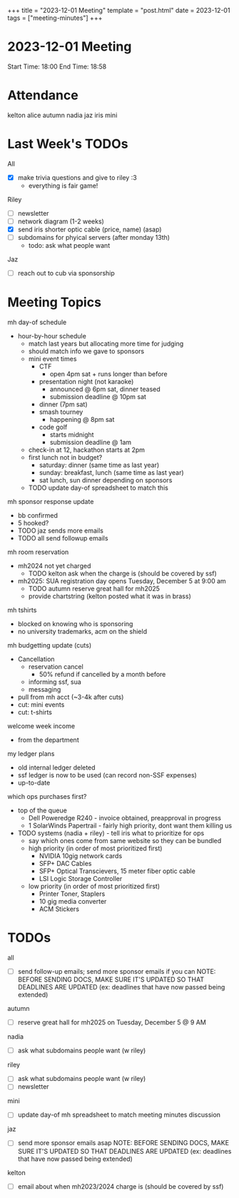 +++
title = "2023-12-01 Meeting"
template = "post.html"
date = 2023-12-01
tags = ["meeting-minutes"]
+++
# 2023-12-01 Meeting

Start Time: 18:00
End Time: 18:58 

# Attendance
kelton
alice
autumn
nadia
jaz
iris
mini

# Last Week's TODOs
All
- [x] make trivia questions and give to riley :3
    - everything is fair game! 

Riley
- [ ] newsletter
- [ ] network diagram (1-2 weeks)
- [x] send iris shorter optic cable (price, name) (asap)
- [ ] subdomains for phyical servers (after monday 13th) 
    - todo: ask what people want

Jaz
- [ ] reach out to cub via sponsorship

# Meeting Topics
mh day-of schedule
- hour-by-hour schedule
    - match last years but allocating more time for judging 
    - should match info we gave to sponsors
    - mini event times
        - CTF 
            - open 4pm sat + runs longer than before
        - presentation night (not karaoke)
            - announced @ 6pm sat, dinner teased
            - submission deadline @ 10pm sat
        - dinner (7pm sat)
        - smash tourney
            - happening @ 8pm sat
        - code golf
            - starts midnight
            - submission deadline @ 1am
    - check-in at 12, hackathon starts at 2pm
    - first lunch not in budget?
        - saturday: dinner (same time as last year)
        - sunday: breakfast, lunch (same time as last year)
        - sat lunch, sun dinner depending on sponsors
    - TODO update day-of spreadsheet to match this

mh sponsor response update
- bb confirmed
- 5 hooked?
- TODO jaz sends more emails
- TODO all send followup emails

mh room reservation
- mh2024 not yet charged
    - TODO kelton ask when the charge is (should be covered by ssf)
- mh2025: SUA registration day opens Tuesday, December 5 at 9:00 am
    - TODO autumn reserve great hall for mh2025
    - provide chartstring (kelton posted what it was in brass)

mh tshirts
- blocked on knowing who is sponsoring
- no university trademarks, acm on the shield

mh budgetting update (cuts)
- Cancellation
    - reservation cancel
        - 50% refund if cancelled by a month before
    - informing ssf, sua
    - messaging
- pull from mh acct (~3-4k after cuts)
- cut: mini events 
- cut: t-shirts

welcome week income
- from the department

my ledger plans
- old internal ledger deleted
- ssf ledger is now to be used (can record non-SSF expenses)
- up-to-date

which ops purchases first?
- top of the queue
    - Dell Poweredge R240 - invoice obtained, preapproval in progress
    - 1 SolarWinds Papertrail - fairly high priority, dont want them killing us
- TODO systems (nadia + riley) - tell iris what to prioritize for ops
    - say which ones come from same website so they can be bundled
    - high priority (in order of most prioritized first)
        - NVIDIA 10gig network cards
        - SFP+ DAC Cables
        - SFP+ Optical Transcievers, 15 meter fiber optic cable
        - LSI Logic Storage Controller
    - low priority (in order of most prioritized first)
        - Printer Toner, Staplers
        - 10 gig media converter
        - ACM Stickers

# TODOs
all
- [ ] send follow-up emails; send more sponsor emails if you can NOTE: BEFORE SENDING DOCS, MAKE SURE IT'S UPDATED SO THAT DEADLINES ARE UPDATED (ex: deadlines that have now passed being extended)

autumn
- [ ] reserve great hall for mh2025 on Tuesday, December 5 @ 9 AM

nadia
- [ ] ask what subdomains people want (w riley)

riley
- [ ] ask what subdomains people want (w riley)
- [ ] newsletter

mini
- [ ] update day-of mh spreadsheet to match meeting minutes discussion

jaz
- [ ] send more sponsor emails asap NOTE: BEFORE SENDING DOCS, MAKE SURE IT'S UPDATED SO THAT DEADLINES ARE UPDATED (ex: deadlines that have now passed being extended)

kelton
- [ ] email about when mh2023/2024 charge is (should be covered by ssf)
